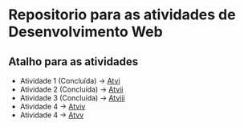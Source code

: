 # Repositorio para as atividades de Desenvolvimento Web

## Atalho para as atividades ##

- Atividade 1 (Concluída) -> [Atvi](https://github.com/Jonatas-Dallo/Atv-Desenvolvimento-Web-3/tree/Atvi) <br>
- Atividade 2 (Concluída) -> [Atvii](https://github.com/Jonatas-Dallo/Atv-Desenvolvimento-Web-3/tree/Atvii) <br>
- Atividade 3 (Concluída) -> [Atviii](https://github.com/Jonatas-Dallo/Atv-Desenvolvimento-Web-3/tree/Atviii) <br>
- Atividade 4 -> [Atviv](https://github.com/Jonatas-Dallo/Atv-Desenvolvimento-Web-3/tree/Atviv) <br>
- Atividade 4 -> [Atvv](https://github.com/Jonatas-Dallo/Atv-Desenvolvimento-Web-3/tree/Atvv) <br>
